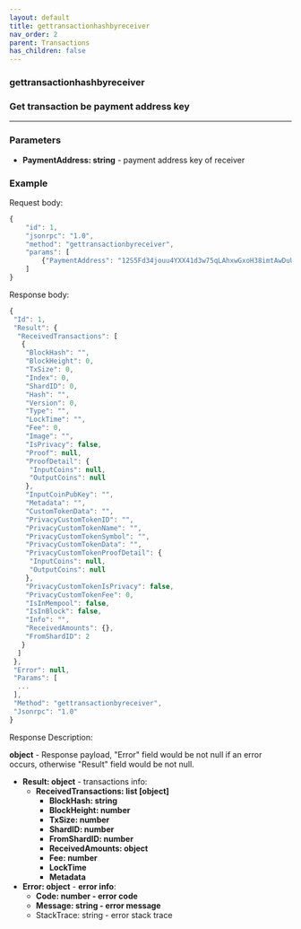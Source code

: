 ```yaml
---
layout: default
title: gettransactionhashbyreceiver
nav_order: 2
parent: Transactions
has_children: false
---
```


### gettransactionhashbyreceiver
### Get transaction be payment address key
---
### Parameters

- **PaymentAddress: string** - payment address key of receiver

### Example

Request body:
```javascript
{
    "id": 1,
    "jsonrpc": "1.0",
    "method": "gettransactionbyreceiver",
    "params": [
    	{"PaymentAddress": "12S5Fd34jouu4YXX41d3w75qLAhxwGxoH38imtAwDuUDK219PVZnZNamo8vwtx6CJc7SrxHnqWm3UqG9RyrB4FKr6YrKELaKhLkYC8u"}
	]
}
```
Response body:
```javascript
{
 "Id": 1,
 "Result": {
  "ReceivedTransactions": [
   {
    "BlockHash": "",
    "BlockHeight": 0,
    "TxSize": 0,
    "Index": 0,
    "ShardID": 0,
    "Hash": "",
    "Version": 0,
    "Type": "",
    "LockTime": "",
    "Fee": 0,
    "Image": "",
    "IsPrivacy": false,
    "Proof": null,
    "ProofDetail": {
     "InputCoins": null,
     "OutputCoins": null
    },
    "InputCoinPubKey": "",
    "Metadata": "",
    "CustomTokenData": "",
    "PrivacyCustomTokenID": "",
    "PrivacyCustomTokenName": "",
    "PrivacyCustomTokenSymbol": "",
    "PrivacyCustomTokenData": "",
    "PrivacyCustomTokenProofDetail": {
     "InputCoins": null,
     "OutputCoins": null
    },
    "PrivacyCustomTokenIsPrivacy": false,
    "PrivacyCustomTokenFee": 0,
    "IsInMempool": false,
    "IsInBlock": false,
    "Info": "",
    "ReceivedAmounts": {},
    "FromShardID": 2
   }
  ]
 },
 "Error": null,
 "Params": [
  ...
 ],
 "Method": "gettransactionbyreceiver",
 "Jsonrpc": "1.0"
}
```
Response Description:

**object** - Response payload, "Error" field would be not null if an error occurs, otherwise "Result" field would be not null.

- **Result: object** - transactions info:
  - **ReceivedTransactions: list [object]**
    - **BlockHash: string**
    - **BlockHeight: number**
    - **TxSize: number**
    - **ShardID: number**
    - **FromShardID: number**
    - **ReceivedAmounts: object**
    - **Fee: number**
    - **LockTime**
    - **Metadata**
- **Error: object** - **error info**:
    - **Code: number - error code**
    - **Message: string - error message**
    - StackTrace: string - error stack trace
